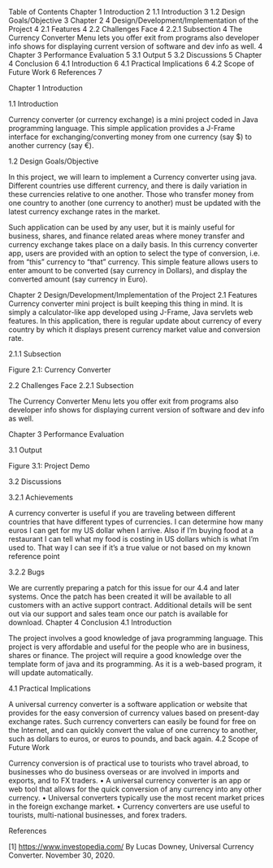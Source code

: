 Table of Contents
Chapter 1 Introduction	2
1.1	Introduction	3
1.2	Design Goals/Objective	3
Chapter 2	4
Design/Development/Implementation of the Project	4
2.1	Features	4
2.2	Challenges Face	4
2.2.1	Subsection	4
The Currency Converter Menu lets you offer exit from programs also developer info shows for displaying current version of software and dev info as well.	4
Chapter 3 Performance Evaluation	5
3.1	Output	5
3.2	Discussions	5
Chapter 4 Conclusion	6
4.1	Introduction	6
4.1	Practical Implications	6
4.2	Scope of Future Work	6
References	7



Chapter 1 Introduction

1.1	Introduction

Currency converter (or currency exchange) is a mini project coded in Java programming language. This simple application provides a J-Frame interface for exchanging/converting money from one currency (say $) to another currency (say €).
    
1.2	Design Goals/Objective

In this project, we will learn to implement a Currency converter using java. Different countries use different currency, and there is daily variation in these currencies relative to one another. Those who transfer money from one country to another (one currency to another) must be updated with the latest currency exchange rates in the market.


Such application can be used by any user, but it is mainly useful for business, shares, and finance related areas where money transfer and currency exchange takes place on a daily basis. In this currency converter app, users are provided with an option to select the type of conversion, i.e. from “this” currency to “that” currency. This simple feature allows users to enter amount to be converted (say currency in Dollars), and display the converted amount (say currency in Euro).

 
Chapter 2 
Design/Development/Implementation of the Project
2.1	Features 
Currency converter mini project is built keeping this thing in mind. It is simply a calculator-like app developed using J-Frame, Java servlets web features. In this application, there is regular update about currency of every country by which it displays present currency market value and conversion rate.

2.1.1	Subsection

 
Figure 2.1: Currency Converter

2.2	Challenges Face
2.2.1	Subsection

 The Currency Converter Menu lets you offer exit from programs also developer info shows for displaying current version of software and dev info as well.


Chapter 3 Performance Evaluation

3.1	Output


Figure 3.1: Project Demo


3.2	Discussions

3.2.1	Achievements

A currency converter is useful if you are traveling between different countries that have different types of currencies. I can determine how many euros I can get for my US dollar when I arrive. Also if I’m buying food at a restaurant I can tell what my food is costing in US dollars which is what I’m used to. That way I can see if it’s a true value or not based on my known reference point

3.2.2	Bugs

We are currently preparing a patch for this issue for our 4.4 and later systems.  Once the patch has been created it will be available to all customers with an active support contract.  Additional details will be sent out via our support and sales team once our patch is available for download.
Chapter 4 Conclusion
4.1	Introduction

The project involves a good knowledge of java programming language. This project is very affordable and useful for the people who are in business, shares or finance. The project will require a good knowledge over the template form of java and its programming. As it is a web-based program, it will update automatically.

4.1	Practical Implications

A universal currency converter is a software application or website that provides for the easy conversion of currency values based on present-day exchange rates. Such currency converters can easily be found for free on the Internet, and can quickly convert the value of one currency to another, such as dollars to euros, or euros to pounds, and back again.
4.2	Scope of Future Work

Currency conversion is of practical use to tourists who travel abroad, to businesses who do business overseas or are involved in imports and exports, and to FX traders.
•	A universal currency converter is an app or web tool that allows for the quick conversion of any currency into any other currency.
•	Universal converters typically use the most recent market prices in the foreign exchange market.
•	Currency converters are use useful to tourists, multi-national businesses, and forex traders.



References

[1]	https://www.investopedia.com/ By Lucas Downey, Universal Currency Converter. November 30, 2020.









